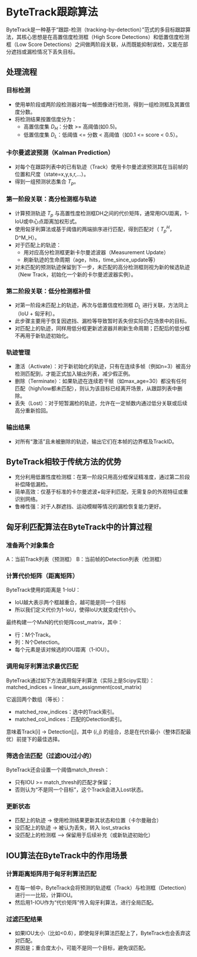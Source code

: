 # ByteTrack跟踪算法

ByteTrack是一种基于“跟踪-检测（tracking-by-detection）”范式的多目标跟踪算法，其核心思想是在高置信度检测框（High Score Detections）和低置信度检测框（Low Score Detections）之间做两阶段关联，从而既能抑制误检，又能在部分遮挡或漏检情况下丢失目标。

## 处理流程

### 目标检测

- 使用单阶段或两阶段检测器对每一帧图像进行检测，得到一组检测框及其置信度分数。
- 将检测结果按置信度分为：
  - 高置信度集 $D_H$：分数 >= 高阈值(如0.5)。
  - 低置信度集 $D_L$：低阈值 <= 分数 < 高阈值（如0.1 <= score < 0.5）。

### 卡尔曼滤波预测（Kalman Prediction）

- 对每个在跟踪列表中的已有轨迹（Track）使用卡尔曼滤波预测其在当前帧的位置和尺度（state=x,y,s,r,...）。
- 得到一组预测状态集合 $T_p$。

### 第一阶段关联：高分检测框与轨迹

- 计算预测轨迹 $T_p$ 与高置性度检测框DH之间的代价矩阵，通常用IOU距离，1-IoU或中心点距离加权形式。
- 使用匈牙利算法或基于阈值的两端排序进行匹配，得到匹配对（ $T^H_p$， D^M_H）。
- 对于匹配上的轨迹：
  - 用对应高分检测框更新卡尔曼滤波器（Measurement Update）
  - 刷新轨迹的生命周期（age，hits，time_since_update等）
- 对未匹配的预测轨迹保留到下一步，未匹配的高分检测框则视为新的候选轨迹（New Track，初始化一个新的卡尔曼滤波器实例）。

### 第二阶段关联：低分检测框补偿

- 对第一阶段未匹配上的轨迹，再次与低置信度检测框 $D_L$ 进行关联，方法同上（IoU + 匈牙利）。
- 此步骤主要用于恢复因遮挡、漏检等导致暂时丢失但实际仍在场景中的目标。
- 对匹配上的轨迹，同样用低分框更新滤波器并刷新生命周期；匹配后的低分框不再用于新轨迹初始化。

### 轨迹管理

- 激活（Activate）：对于新初始化的轨迹，只有在连续多帧（例如n=3）被高分检测匹配到，才能正式加入输出列表，减少假正例。
- 删除（Terminate）：如果轨迹在连续若干帧（如max_age=30）都没有任何匹配（high/low都未匹配），则认为该目标已经离开场景，从跟踪列表中删除。
- 丢失（Lost）：对于短暂漏检的轨迹，允许在一定帧数内通过低分关联或后续高分重新拾回。

### 输出结果

- 对所有“激活”且未被删除的轨迹，输出它们在本帧的边界框及TrackID。

## ByteTrack相较于传统方法的优势

- 充分利用低置性度检测框：在第一阶段只用高分框保证精准度，通过第二阶段补偿降低漏检。
- 简单高效：仅基于标准的卡尔曼滤波+匈牙利匹配，无需复杂的外观特征或重识别网络。
- 鲁棒性强：对于人群遮挡、运动模糊等情况的漏检恢复能力更好。

## 匈牙利匹配算法在ByteTrack中的计算过程

### 准备两个对象集合

A：当前Track列表（预测框）
B：当前帧的Detection列表（检测框）

### 计算代价矩阵（距离矩阵）

ByteTrack使用的距离是 1-IoU：

- IoU越大表示两个框越重合，越可能是同一个目标
- 所以我们定义代价为1-IoU，使得IoU大就变成代价小。

最终构建一个MxN的代价矩阵cost_matrix，其中：

- 行：M个Track。
- 列：N个Detection。
- 每个元素是该对候选的IOU距离（1-IOU）。

### 调用匈牙利算法求最优匹配

ByteTrack通过如下方法调用匈牙利算法（实际上是Scipy实现）：
  matched_indices = linear_sum_assignment(cost_matrix)

它返回两个数组（等长）：

- matched_row_indices：选中的Track索引。
- matched_col_indices：匹配的Detection索引。

意味着Track[i] -> Detection[j]，其中 $(i,j)$ 的组合，总是在代价最小（整体匹配最优）前提下的最佳选择。

### 筛选合法匹配（过滤IOU过小的）

ByteTrack还会设置一个阈值match_thresh：

- 只有IOU >= match_thresh的匹配才保留；
- 否则认为“不是同一个目标”，这个Track会进入Lost状态。

### 更新状态

- 匹配上的轨迹 -> 使用检测结果更新其状态和位置（卡尔曼融合）
- 没匹配上的轨迹 -> 被认为丢失，转入 lost_stracks
- 没匹配上的检测框 —> 保留用于后续补充（或新轨迹初始化）

## IOU算法在ByteTrack中的作用场景

### 计算距离矩阵用于匈牙利算法匹配

- 在每一帧中，ByteTrack会将预测的轨迹框（Track）与检测框（Detection）进行一一比较，计算IOU。
- 然后用1-IOU作为“代价矩阵”传入匈牙利算法，进行全局匹配。

### 过滤匹配结果

- 如果IOU太小（比如<0.6），即使匈牙利算法匹配上了，ByteTrack也会丢弃这对匹配。
- 原因是；重合度太小，可能不是同一个目标，避免误匹配。
